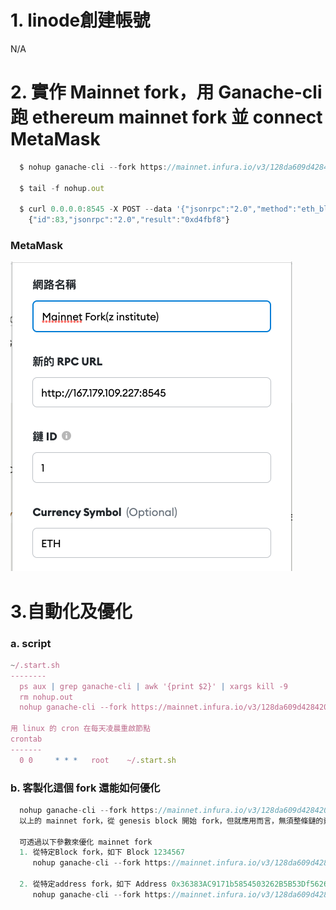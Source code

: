 # 1. linode創建帳號
  N/A

# 2. 實作 Mainnet fork，用 Ganache-cli 跑 ethereum mainnet fork 並 connect MetaMask
```js
  $ nohup ganache-cli --fork https://mainnet.infura.io/v3/128da609d4284200abfb61efc6ebc545 --chainId 1 -h 0.0.0.0 &

  $ tail -f nohup.out

  $ curl 0.0.0.0:8545 -X POST --data '{"jsonrpc":"2.0","method":"eth_blockNumber","params":[],"id":83}'
    {"id":83,"jsonrpc":"2.0","result":"0xd4fbf8"}
```

### MetaMask

  ![](./MetaMask.png)


# 3.自動化及優化
### a. script
```js
~/.start.sh
--------
  ps aux | grep ganache-cli | awk '{print $2}' | xargs kill -9
  rm nohup.out
  nohup ganache-cli --fork https://mainnet.infura.io/v3/128da609d4284200abfb61efc6ebc545 --chainId 1 -h 0.0.0.0 &

用 linux 的 cron 在每天凌晨重啟節點
crontab
-------
  0 0     * * *   root    ~/.start.sh
```

### b. 客製化這個 fork 還能如何優化
```js
  nohup ganache-cli --fork https://mainnet.infura.io/v3/128da609d4284200abfb61efc6ebc545 --chainId 1 -h 0.0.0.0 &
  以上的 mainnet fork，從 genesis block 開始 fork，但就應用而言，無須整條鏈的資料做 fork

  可透過以下參數來優化 mainnet fork
  1. 從特定Block fork，如下 Block 1234567
     nohup ganache-cli --fork https://mainnet.infura.io/v3/128da609d4284200abfb61efc6ebc545@1234567 --chainId 1 -h 0.0.0.0 &

  2. 從特定address fork，如下 Address 0x36383AC9171b5854503262B5B53Df562626302f9，可以模擬一個通常被鎖定以供使用的特定帳戶地址
     nohup ganache-cli --fork https://mainnet.infura.io/v3/128da609d4284200abfb61efc6ebc545 -u 0x36383AC9171b5854503262B5B53Df562626302f9 --chainId 1 -h 0.0.0.0 &
```
